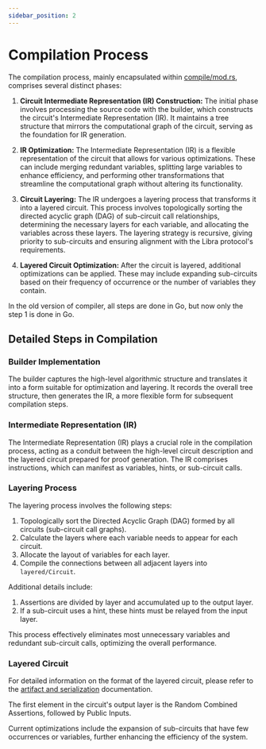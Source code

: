 ```yaml
---
sidebar_position: 2
---
```


# Compilation Process

The compilation process, mainly encapsulated within [compile/mod.rs](https://github.com/PolyhedraZK/ExpanderCompilerCollection/blob/master/expander_compiler/src/compile/mod.rs), comprises several distinct phases:

1. **Circuit Intermediate Representation (IR) Construction:** The initial phase involves processing the source code with the builder, which constructs the circuit's Intermediate Representation (IR). It maintains a tree structure that mirrors the computational graph of the circuit, serving as the foundation for IR generation.

2. **IR Optimization:** The Intermediate Representation (IR) is a flexible representation of the circuit that allows for various optimizations. These can include merging redundant variables, splitting large variables to enhance efficiency, and performing other transformations that streamline the computational graph without altering its functionality.

3. **Circuit Layering:** The IR undergoes a layering process that transforms it into a layered circuit. This process involves topologically sorting the directed acyclic graph (DAG) of sub-circuit call relationships, determining the necessary layers for each variable, and allocating the variables across these layers. The layering strategy is recursive, giving priority to sub-circuits and ensuring alignment with the Libra protocol's requirements.

4. **Layered Circuit Optimization:** After the circuit is layered, additional optimizations can be applied. These may include expanding sub-circuits based on their frequency of occurrence or the number of variables they contain.

In the old version of compiler, all steps are done in Go, but now only the step 1 is done in Go.

## Detailed Steps in Compilation

### Builder Implementation

The builder captures the high-level algorithmic structure and translates it into a form suitable for optimization and layering. It records the overall tree structure, then generates the IR, a more flexible form for subsequent compilation steps.

### Intermediate Representation (IR)

The Intermediate Representation (IR) plays a crucial role in the compilation process, acting as a conduit between the high-level circuit description and the layered circuit prepared for proof generation. The IR comprises instructions, which can manifest as variables, hints, or sub-circuit calls.

### Layering Process

The layering process involves the following steps:

1. Topologically sort the Directed Acyclic Graph (DAG) formed by all circuits (sub-circuit call graphs).
2. Calculate the layers where each variable needs to appear for each circuit.
3. Allocate the layout of variables for each layer.
4. Compile the connections between all adjacent layers into `layered/Circuit`.

Additional details include:

1. Assertions are divided by layer and accumulated up to the output layer.
2. If a sub-circuit uses a hint, these hints must be relayed from the input layer.

This process effectively eliminates most unnecessary variables and redundant sub-circuit calls, optimizing the overall performance.

### Layered Circuit

For detailed information on the format of the layered circuit, please refer to the [artifact and serialization](./artifact_and_serialization) documentation.

The first element in the circuit's output layer is the Random Combined Assertions, followed by Public Inputs.

Current optimizations include the expansion of sub-circuits that have few occurrences or variables, further enhancing the efficiency of the system.
